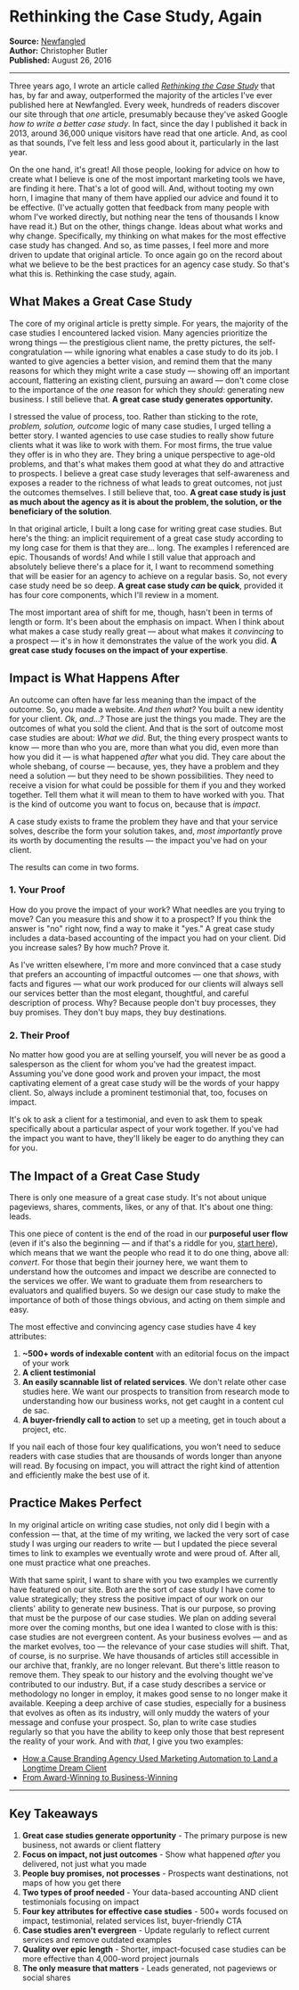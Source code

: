 # Rethinking the Case Study, Again

**Source:** [Newfangled](https://www.newfangled.com/how-to-design-a-more-convincing-case-study/)  
**Author:** Christopher Butler  
**Published:** August 26, 2016

---

Three years ago, I wrote an article called [*Rethinking the Case Study*](https://www.newfangled.com/rethinking-the-case-study) that has, by far and away, outperformed the majority of the articles I've ever published here at Newfangled. Every week, hundreds of readers discover our site through that *one* article, presumably because they've asked Google *how to write a better case study*. In fact, since the day I published it back in 2013, around 36,000 unique visitors have read that one article. And, as cool as that sounds, I've felt less and less good about it, particularly in the last year.

On the one hand, it's great! All those people, looking for advice on how to create what I believe is one of the most important marketing tools we have, are finding it here. That's a lot of good will. And, without tooting my own horn, I imagine that many of them have applied our advice and found it to be effective. (I've actually gotten that feedback from many people with whom I've worked directly, but nothing near the tens of thousands I know have read it.) But on the other, things change. Ideas about what works and why change. Specifically, my thinking on what makes for the most effective case study has changed. And so, as time passes, I feel more and more driven to update that original article. To once again go on the record about what we believe to be the best practices for an agency case study. So that's what this is. Rethinking the case study, again.

## What Makes a Great Case Study

The core of my original article is pretty simple. For years, the majority of the case studies I encountered lacked vision. Many agencies prioritize the wrong things — the prestigious client name, the pretty pictures, the self-congratulation — while ignoring what enables a case study to do its job. I wanted to give agencies a better vision, and remind them that the many reasons for which they might write a case study — showing off an important account, flattering an existing client, pursuing an award — don't come close to the importance of the *one* reason for which they *should*: generating new business. I still believe that. **A great case study generates opportunity.**

I stressed the value of process, too. Rather than sticking to the rote, *problem, solution, outcome* logic of many case studies, I urged telling a better story. I wanted agencies to use case studies to really show future clients what it was like to work with them. For most firms, the true value they offer is in who they are. They bring a unique perspective to age-old problems, and that's what makes them good at what they do and attractive to prospects. I believe a great case study leverages that self-awareness and exposes a reader to the richness of what leads to great outcomes, not just the outcomes themselves. I still believe that, too. **A great case study is just as much about the agency as it is about the problem, the solution, or the beneficiary of the solution**.

In that original article, I built a long case for writing great case studies. But here's the thing: an implicit requirement of a great case study according to my long case for them is that they are… long. The examples I referenced are epic. Thousands of words! And while I still value that approach and absolutely believe there's a place for it, I want to recommend something that will be easier for an agency to achieve on a regular basis. So, not every case study need be so deep. **A great case study *can* be quick**, provided it has four core components, which I'll review in a moment.

The most important area of shift for me, though, hasn't been in terms of length or form. It's been about the emphasis on impact. When I think about what makes a case study really great — about what makes it *convincing* to a prospect — it's in how it demonstrates the value of the work you did. **A great case study focuses on the impact of your expertise**.

## Impact is What Happens After

An outcome can often have far less meaning than the impact of the outcome. So, you made a website. *And then what?* You built a new identity for your client. *Ok, and…?* Those are just the things you made. They are the outcomes of what you sold the client. And that is the sort of outcome most case studies are about: *What we did*. But, the thing every prospect wants to know — more than who you are, more than what you did, even more than how you did it — is what happened *after* what you did. They care about the whole shebang, of course — because, yes, they have a problem and they need a solution — but they need to be shown possibilities. They need to receive a vision for what could be possible for them if you and they worked together. Tell them what it will mean to them to have worked with you. That is the kind of outcome you want to focus on, because that is *impact*.

A case study exists to frame the problem they have and that your service solves, describe the form your solution takes, and, *most importantly* prove its worth by documenting the results — the impact you've had on your client.

The results can come in two forms.

### 1. Your Proof

How do you prove the impact of your work? What needles are you trying to move? Can you measure this and show it to a prospect? If you think the answer is "no" right now, find a way to make it "yes." A great case study includes a data-based accounting of the impact you had on your client. Did you increase sales? By how much? Prove it.

As I've written elsewhere, I'm more and more convinced that a case study that prefers an accounting of impactful outcomes — one that *shows*, with facts and figures — what our work produced for our clients will always sell our services better than the most elegant, thoughtful, and careful description of process. Why? Because people don't buy processes, they buy promises. They don't buy maps, they buy destinations.

### 2. Their Proof

No matter how good you are at selling yourself, you will never be as good a salesperson as the client for whom you've had the greatest impact. Assuming you've done good work and proven your impact, the most captivating element of a great case study will be the words of your happy client. So, always include a prominent testimonial that, too, focuses on impact.

It's ok to ask a client for a testimonial, and even to ask them to speak specifically about a particular aspect of your work together. If you've had the impact you want to have, they'll likely be eager to do anything they can for you.

## The Impact of a Great Case Study

There is only one measure of a great case study. It's not about unique pageviews, shares, comments, likes, or any of that. It's about one thing: leads.

This one piece of content is the end of the road in our **purposeful user flow** (even if it's also the beginning — and if that's a riddle for you, [start here](https://www.newfangled.com/how-to-strategically-design-your-website-marketing-content-to-increase-conversions/)), which means that we want the people who read it to do one thing, above all: *convert*. For those that begin their journey here, we want them to understand how the outcomes and impact we describe are connected to the services we offer. We want to graduate them from researchers to evaluators and qualified buyers. So we design our case study to make the importance of both of those things obvious, and acting on them simple and easy.

The most effective and convincing agency case studies have 4 key attributes:

1. **~500+ words of indexable content** with an editorial focus on the impact of your work
2. **A client testimonial**
3. **An easily scannable list of related services**. We don't relate other case studies here. We want our prospects to transition from research mode to understanding how our business works, not get caught in a content cul de sac.
4. **A buyer-friendly call to action** to set up a meeting, get in touch about a project, etc.

If you nail each of those four key qualifications, you won't need to seduce readers with case studies that are thousands of words longer than anyone will read. By focusing on impact, you will attract the right kind of attention and efficiently make the best use of it.

## Practice Makes Perfect

In my original article on writing case studies, not only did I begin with a confession — that, at the time of my writing, we lacked the very sort of case study I was urging our readers to write — but I updated the piece several times to link to examples we eventually wrote and were proud of. After all, one must practice what one preaches.

With that same spirit, I want to share with you two examples we currently have featured on our site. Both are the sort of case study I have come to value strategically; they stress the positive impact of our work on our clients' ability to generate new business. That is our purpose, so proving that must be the purpose of our case studies. We plan on adding several more over the coming months, but one idea I wanted to close with is this: case studies are not evergreen content. As your business evolves — and as the market evolves, too — the relevance of your case studies will shift. That, of course, is no surprise. We have thousands of articles still accessible in our archive that, frankly, are no longer relevant. But there's little reason to remove them. They speak to our history and the evolving thought we've contributed to our industry. But, if a case study describes a service or methodology no longer in employ, it makes good sense to no longer make it available. Keeping a deep archive of case studies, especially for a business that evolves as often as its industry, will only muddy the waters of your message and confuse your prospect. So, plan to write case studies regularly so that you have the ability to keep only those that best represent the reality of your work. And with *that*, I give you two examples:

- [How a Cause Branding Agency Used Marketing Automation to Land a Longtime Dream Client](https://www.newfangled.com/casestudy/bigduck/)
- [From Award-Winning to Business-Winning](https://www.newfangled.com/casestudy/origin-design/)

---

## Key Takeaways

1. **Great case studies generate opportunity** - The primary purpose is new business, not awards or client flattery
2. **Focus on impact, not just outcomes** - Show what happened *after* you delivered, not just what you made
3. **People buy promises, not processes** - Prospects want destinations, not maps of how you get there
4. **Two types of proof needed** - Your data-based accounting AND client testimonials focusing on impact
5. **Four key attributes for effective case studies** - 500+ words focused on impact, testimonial, related services list, buyer-friendly CTA
6. **Case studies aren't evergreen** - Update regularly to reflect current services and remove outdated examples
7. **Quality over epic length** - Shorter, impact-focused case studies can be more effective than 4,000-word project journals
8. **The only measure that matters** - Leads generated, not pageviews or social shares
